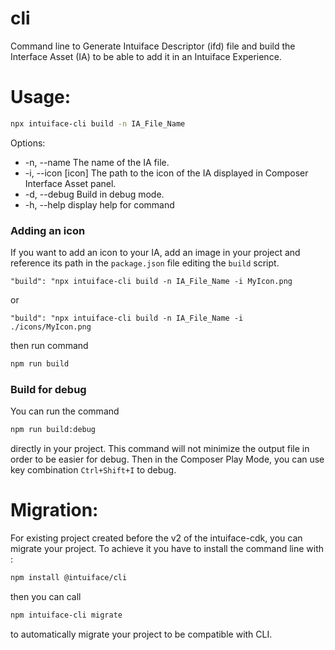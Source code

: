 # cli

Command line to Generate Intuiface Descriptor (ifd) file and build the Interface Asset (IA) to be able to add it in an Intuiface Experience.

# Usage: 
```sh 
npx intuiface-cli build -n IA_File_Name
```
Options:
- -n, --name <name>  The name of the IA file.
- -i, --icon [icon]  The path to the icon of the IA displayed in Composer Interface Asset panel.
- -d, --debug        Build in debug mode.
- -h, --help         display help for command


### Adding an icon
If you want to add an icon to your IA, add an image in your project and reference its path in the `package.json` file editing the `build` script.

`"build": "npx intuiface-cli build -n IA_File_Name -i MyIcon.png` 

or

`"build": "npx intuiface-cli build -n IA_File_Name -i ./icons/MyIcon.png`

then run command 
```sh
npm run build
```

### Build for debug
You can run the command 
```sh
npm run build:debug
```
directly in your project. This command will not minimize the output file in order to be easier for debug. Then in the Composer Play Mode, you can use key combination `Ctrl+Shift+I`
to debug.

# Migration:
For existing project created before the v2 of the intuiface-cdk, you can migrate your project.
To achieve it you have to install the command line with :
```sh
npm install @intuiface/cli
```
then you can call 
```sh
npm intuiface-cli migrate
```
to automatically migrate your project to be compatible with CLI.